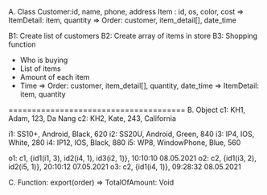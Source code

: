 A. Class
Customer:id, name, phone, address
Item	: id, os, color, cost
=> ItemDetail: item, quantity
=> Order: customer, item_detail[], date_time

B1: Create list of customers
B2: Create array of items in store
B3: Shopping function
+ Who is buying
+ List of items
+ Amount of each item
+ Time
=> Order: customer, item_detail[], quantity, date_time
=> ItemDetail: item, quantity

======================================
B. Object
c1: KH1, Adam, 123, Da Nang
c2: KH2, Kate, 243, California

i1: SS10+, Android, Black, 620
i2: SS20U, Android, Green, 840
i3: IP4, IOS, White, 280
i4: IP12, IOS, Black, 880
i5: WP8, WindowPhone, Blue, 560

o1: c1, {id1(i1, 3), id2(i4, 1), id3(i2, 1)}, 10:10:10 08.05.2021
o2: c2, {id1(i3, 2), id2(i5, 1)}, 20:10:12 07.05.2021
o3: c2, {id1(i4, 1)}, 09:28:32 08.05.2021

C. Function: export(order) => TotalOfAmount: Void